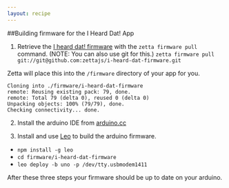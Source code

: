 ```yaml
---
layout: recipe
---
```


##Building firmware for the I Heard Dat! App

1. Retrieve the [I heard dat! firmware](http://github.com/zettajs) with the `zetta firmware pull` command. (NOTE: You can also use git for this.)
`zetta firmware pull git://git@github.com:zettajs/i-heard-dat-firmware.git`

Zetta will place this into the `/firmware` directory of your app for you.

```
Cloning into ./firmware/i-heard-dat-firmware
remote: Reusing existing pack: 79, done.
remote: Total 79 (delta 0), reused 0 (delta 0)
Unpacking objects: 100% (79/79), done.
Checking connectivity... done.
```

2. Install the arduino IDE from [arduino.cc](http://arduino.cc/en/Main/Software)

3. Install and use [Leo](http://github.com/adammagaluk/leo) to build the arduino firmware.
  * `npm install -g leo`
  * `cd firmware/i-heard-dat-firmware`
  * `leo deploy -b uno -p /dev/tty.usbmodem1411`

After these three steps your firmware should be up to date on your arduino.
